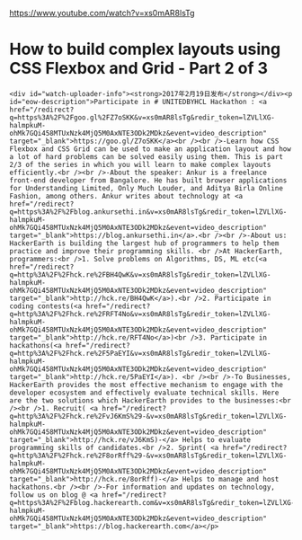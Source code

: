<a href="https://www.youtube.com/watch?v=xs0mAR8lsTg">https://www.youtube.com/watch?v=xs0mAR8lsTg</a><div id="articleHeader"><h1>              How to build complex layouts using CSS Flexbox and Grid - Part 2 of 3        </h1></div>




      


  


    <div id="watch-uploader-info"><strong>2017年2月19日发布</strong></div><p id="eow-description">Participate in # UNITEDBYHCL Hackathon : <a href="/redirect?q=https%3A%2F%2Fgoo.gl%2FZ7oSKK&v=xs0mAR8lsTg&redir_token=lZVLlXG-halmpkuM-ohMk7GQi458MTUxNzk4MjQ5M0AxNTE3ODk2MDkz&event=video_description" target="_blank">https://goo.gl/Z7oSKK</a><br /><br />-Learn how CSS Flexbox and CSS Grid can be used to make an application layout and how a lot of hard problems can be solved easily using them. This is part 2/3 of the series in which you will learn to make complex layouts efficiently.<br /><br />-About the speaker: Ankur is a freelance front-end developer from Bangalore. He has built browser applications for Understanding Limited, Only Much Louder, and Aditya Birla Online Fashion, among others. Ankur writes about technology at <a href="/redirect?q=https%3A%2F%2Fblog.ankursethi.in&v=xs0mAR8lsTg&redir_token=lZVLlXG-halmpkuM-ohMk7GQi458MTUxNzk4MjQ5M0AxNTE3ODk2MDkz&event=video_description" target="_blank">https://blog.ankursethi.in</a>.<br /><br />-About us: HackerEarth is building the largest hub of programmers to help them practice and improve their programming skills. <br />At HackerEarth, programmers:<br />1. Solve problems on Algorithms, DS, ML etc(<a href="/redirect?q=http%3A%2F%2Fhck.re%2FBH4QwK&v=xs0mAR8lsTg&redir_token=lZVLlXG-halmpkuM-ohMk7GQi458MTUxNzk4MjQ5M0AxNTE3ODk2MDkz&event=video_description" target="_blank">http://hck.re/BH4QwK</a>).<br />2. Participate in coding contests(<a href="/redirect?q=http%3A%2F%2Fhck.re%2FRFT4No&v=xs0mAR8lsTg&redir_token=lZVLlXG-halmpkuM-ohMk7GQi458MTUxNzk4MjQ5M0AxNTE3ODk2MDkz&event=video_description" target="_blank">http://hck.re/RFT4No</a>)<br />3. Participate in hackathons(<a href="/redirect?q=http%3A%2F%2Fhck.re%2F5PaEYI&v=xs0mAR8lsTg&redir_token=lZVLlXG-halmpkuM-ohMk7GQi458MTUxNzk4MjQ5M0AxNTE3ODk2MDkz&event=video_description" target="_blank">http://hck.re/5PaEYI</a>). <br /><br />-To Businesses, HackerEarth provides the most effective mechanism to engage with the developer ecosystem and effectively evaluate technical skills. Here are the two solutions which HackerEarth provides to the businesses:<br /><br />1. Recruit( <a href="/redirect?q=http%3A%2F%2Fhck.re%2FvJ6KmS%29-&v=xs0mAR8lsTg&redir_token=lZVLlXG-halmpkuM-ohMk7GQi458MTUxNzk4MjQ5M0AxNTE3ODk2MDkz&event=video_description" target="_blank">http://hck.re/vJ6KmS)-</a> Helps to evaluate programming skills of candidates.<br />2. Sprint( <a href="/redirect?q=http%3A%2F%2Fhck.re%2F8orRff%29-&v=xs0mAR8lsTg&redir_token=lZVLlXG-halmpkuM-ohMk7GQi458MTUxNzk4MjQ5M0AxNTE3ODk2MDkz&event=video_description" target="_blank">http://hck.re/8orRff)-</a> Helps to manage and host hackathons.<br /><br />-For information and updates on technology, follow us on blog @ <a href="/redirect?q=https%3A%2F%2Fblog.hackerearth.com&v=xs0mAR8lsTg&redir_token=lZVLlXG-halmpkuM-ohMk7GQi458MTUxNzk4MjQ5M0AxNTE3ODk2MDkz&event=video_description" target="_blank">https://blog.hackerearth.com</a></p>